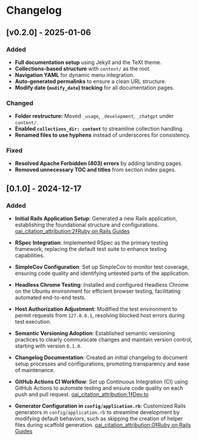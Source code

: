 # Changelog

## [v0.2.0] - 2025-01-06

### Added

- **Full documentation setup** using Jekyll and the TeXt theme.
- **Collections-based structure** with `content/` as the root.
- **Navigation YAML** for dynamic menu integration.
- **Auto-generated permalinks** to ensure a clean URL structure.
- **Modify date (`modify_date`) tracking** for all documentation pages.

### Changed

- **Folder restructure:** Moved `_usage`, `_development`, `_chatgpt` under `content/`.
- **Enabled `collections_dir: content`** to streamline collection handling.
- **Renamed files to use hyphens** instead of underscores for consistency.

### Fixed

- **Resolved Apache Forbidden (403) errors** by adding landing pages.
- **Removed unnecessary TOC and titles** from section index pages.

## [0.1.0] - 2024-12-17

### Added

- **Initial Rails Application Setup**: Generated a new Rails application, establishing the foundational structure and configurations. [oai_citation_attribution:2‡Ruby on Rails Guides](https://guides.rubyonrails.org/configuring.html?utm_source=chatgpt.com)

- **RSpec Integration**: Implemented RSpec as the primary testing framework, replacing the default test suite to enhance testing capabilities.

- **SimpleCov Configuration**: Set up SimpleCov to monitor test coverage, ensuring code quality and identifying untested parts of the application.

- **Headless Chrome Testing**: Installed and configured Headless Chrome on the Ubuntu environment for efficient browser testing, facilitating automated end-to-end tests.

- **Host Authorization Adjustment**: Modified the test environment to permit requests from `127.0.0.1`, resolving blocked host errors during test execution.

- **Semantic Versioning Adoption**: Established semantic versioning practices to clearly communicate changes and maintain version control, starting with version `0.1.0`.

- **Changelog Documentation**: Created an initial changelog to document setup processes and configurations, promoting transparency and ease of maintenance.

- **GitHub Actions CI Workflow**: Set up Continuous Integration (CI) using GitHub Actions to automate testing and ensure code quality on each push and pull request. [oai_citation_attribution:1‡Dev.to](https://dev.to/buildwithallan/how-to-set-up-a-ci-workflow-using-github-actions-4818?utm_source=chatgpt.com)

- **Generator Configuration in `config/application.rb`**: Customized Rails generators in `config/application.rb` to streamline development by modifying default behaviors, such as skipping the creation of helper files during scaffold generation. [oai_citation_attribution:0‡Ruby on Rails Guides](https://guides.rubyonrails.org/v8.0/generators.html?utm_source=chatgpt.com)
